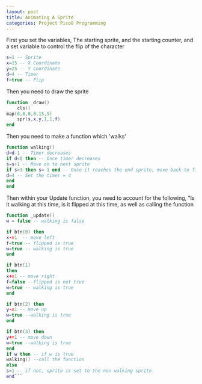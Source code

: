 ```yaml
---
layout: post
title: Animating A Sprite
categories: Project Pico8 Programming
---
```

First you set the variables, The starting sprite, and the starting counter, and a set variable to control the flip of the character
```lua
s=1 -- Sprite
x=15 -- X Coordinate
y=25 -- Y Coordinate
d=4 -- Timer
f=true -- Flip
```
Then you need to draw the sprite
```lua
function _draw()
	cls()
map(0,0,0,0,15,9)
	spr(s,x,y,1,1,f)
end
```

Then you need to make a function which 'walks'
```lua
function walking()
d=d-1 -- Timer decreases
if d<0 then -- Once timer decreases
s=s+1 -- Move on to next sprite
if s>3 then s= 1 end -- Once it reaches the end sprite, move back to first sprite
d=4 -- Set the timer = 4
end
end
```

Then within your Update function, you need to account for the following, "Is it walking at this time, is it flipped at this time, as well as calling the function
```lua
function _update()
w = false -- walking is false

if btn(0) then 
x-=1  -- move left
f=true -- flipped is true
w=true -- walking is true
end

if btn(1) 
then
x+=1 -- move right
f=false --flipped is not true
w=true -- walking is true
end

if btn(2) then
y-=1 -- move up
w=true --walking is true
end

if btn(3) then
y+=1 -- move down
w=true --walking is true
end
if w then -- if w is true
walking() --call the function
else
s=1 -- if not, sprite is set to the non walking sprite
end```
